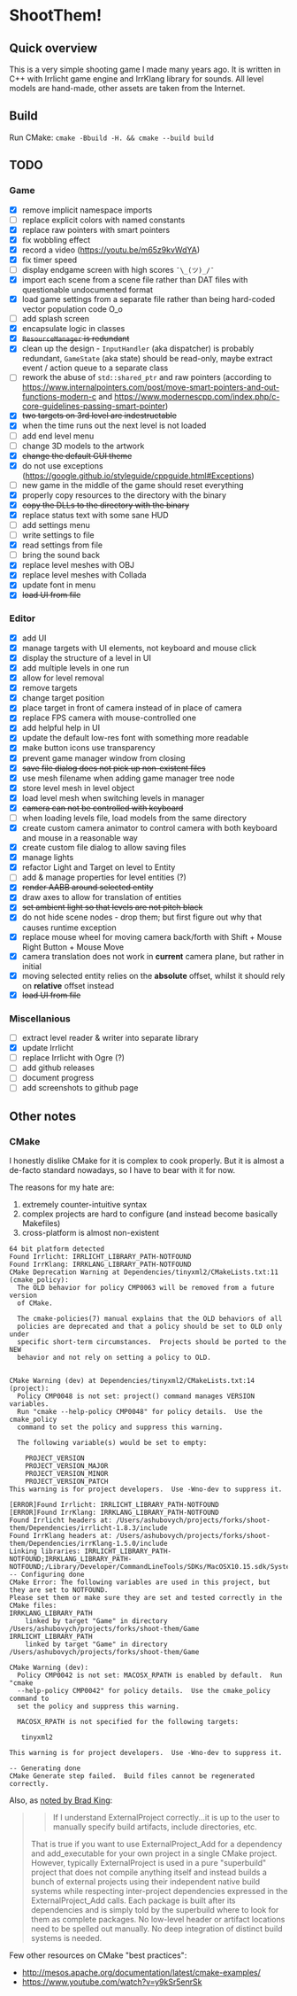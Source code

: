 ﻿# ShootThem!

## Quick overview

This is a very simple shooting game I made many years ago. It is written in C++ with Irrlicht game engine and IrrKlang library for sounds. All level models are hand-made, other assets are taken from the Internet.

## Build

Run CMake: `cmake -Bbuild -H. && cmake --build build`

## TODO

### Game

- [x] remove implicit namespace imports
- [ ] replace explicit colors with named constants
- [x] replace raw pointers with smart pointers
- [x] fix wobbling effect
- [x] record a video (https://youtu.be/m65z9kvWdYA)
- [x] fix timer speed
- [ ] display endgame screen with high scores `¯\_(ツ)_/¯`
- [x] import each scene from a scene file rather than DAT files with questionable undocumented format
- [x] load game settings from a separate file rather than being hard-coded vector population code O_o
- [ ] add splash screen
- [x] encapsulate logic in classes
- [x] ~~`ResourceManager` is redundant~~
- [x] clean up the design - `InputHandler` (aka dispatcher) is probably redundant, `GameState` (aka state) should be read-only, maybe extract event / action queue to a separate class
- [ ] rework the abuse of `std::shared_ptr` and raw pointers (according to https://www.internalpointers.com/post/move-smart-pointers-and-out-functions-modern-c and https://www.modernescpp.com/index.php/c-core-guidelines-passing-smart-pointer)
- [x] ~~two targets on 3rd level are indestructable~~
- [x] when the time runs out the next level is not loaded
- [ ] add end level menu
- [ ] change 3D models to the artwork
- [x] ~~change the default GUI theme~~
- [x] do not use exceptions (https://google.github.io/styleguide/cppguide.html#Exceptions)
- [ ] new game in the middle of the game should reset everything
- [x] properly copy resources to the directory with the binary
- [x] ~~copy the DLLs to the directory with the binary~~
- [x] replace status text with some sane HUD
- [ ] add settings menu
- [ ] write settings to file
- [x] read settings from file
- [ ] bring the sound back
- [x] replace level meshes with OBJ
- [x] replace level meshes with Collada
- [x] update font in menu
- [x] ~~load UI from file~~

### Editor

- [x] add UI
- [x] manage targets with UI elements, not keyboard and mouse click
- [x] display the structure of a level in UI
- [x] add multiple levels in one run
- [x] allow for level removal
- [x] remove targets
- [x] change target position
- [x] place target in front of camera instead of in place of camera
- [x] replace FPS camera with mouse-controlled one
- [x] add helpful help in UI
- [x] update the default low-res font with something more readable
- [x] make button icons use transparency
- [x] prevent game manager window from closing
- [x] ~~save file dialog does not pick up non-existent files~~
- [x] use mesh filename when adding game manager tree node
- [x] store level mesh in level object
- [x] load level mesh when switching levels in manager
- [x] ~~camera can not be controlled with keyboard~~
- [ ] when loading levels file, load models from the same directory
- [x] create custom camera animator to control camera with both keyboard and mouse in a reasonable way
- [x] create custom file dialog to allow saving files
- [x] manage lights
- [x] refactor Light and Target on level to Entity
- [ ] add & manage properties for level entities (?)
- [x] ~~render AABB around selected entity~~
- [x] draw axes to allow for translation of entities
- [x] ~~set ambient light so that levels are not pitch black~~
- [x] do not hide scene nodes - drop them; but first figure out why that causes runtime exception
- [x] replace mouse wheel for moving camera back/forth with Shift + Mouse Right Button + Mouse Move
- [x] camera translation does not work in **current** camera plane, but rather in initial
- [x] moving selected entity relies on the **absolute** offset, whilst it should rely on **relative** offset instead
- [x] ~~load UI from file~~

### Miscellanious

- [ ] extract level reader & writer into separate library
- [x] update Irrlicht
- [ ] replace Irrlicht with Ogre (?)
- [ ] add github releases
- [ ] document progress
- [ ] add screenshots to github page

## Other notes

### CMake

I honestly dislike CMake for it is complex to cook properly. But it is almost a de-facto standard nowadays, so I have to bear with it for now.

The reasons for my hate are:

1. extremely counter-intuitive syntax
2. complex projects are hard to configure (and instead become basically Makefiles)
3. cross-platform is almost non-existent

```
64 bit platform detected
Found Irrlicht: IRRLICHT_LIBRARY_PATH-NOTFOUND
Found IrrKlang: IRRKLANG_LIBRARY_PATH-NOTFOUND
CMake Deprecation Warning at Dependencies/tinyxml2/CMakeLists.txt:11 (cmake_policy):
  The OLD behavior for policy CMP0063 will be removed from a future version
  of CMake.

  The cmake-policies(7) manual explains that the OLD behaviors of all
  policies are deprecated and that a policy should be set to OLD only under
  specific short-term circumstances.  Projects should be ported to the NEW
  behavior and not rely on setting a policy to OLD.


CMake Warning (dev) at Dependencies/tinyxml2/CMakeLists.txt:14 (project):
  Policy CMP0048 is not set: project() command manages VERSION variables.
  Run "cmake --help-policy CMP0048" for policy details.  Use the cmake_policy
  command to set the policy and suppress this warning.

  The following variable(s) would be set to empty:

    PROJECT_VERSION
    PROJECT_VERSION_MAJOR
    PROJECT_VERSION_MINOR
    PROJECT_VERSION_PATCH
This warning is for project developers.  Use -Wno-dev to suppress it.

[ERROR]Found Irrlicht: IRRLICHT_LIBRARY_PATH-NOTFOUND
[ERROR]Found IrrKlang: IRRKLANG_LIBRARY_PATH-NOTFOUND
Found Irrlicht headers at: /Users/ashubovych/projects/forks/shoot-them/Dependencies/irrlicht-1.8.3/include
Found IrrKlang headers at: /Users/ashubovych/projects/forks/shoot-them/Dependencies/irrKlang-1.5.0/include
Linking libraries: IRRLICHT_LIBRARY_PATH-NOTFOUND;IRRKLANG_LIBRARY_PATH-NOTFOUND;/Library/Developer/CommandLineTools/SDKs/MacOSX10.15.sdk/System/Library/Frameworks/IOKit.framework;/Library/Developer/CommandLineTools/SDKs/MacOSX10.15.sdk/System/Library/Frameworks/CoreVideo.framework;/Library/Developer/CommandLineTools/SDKs/MacOSX10.15.sdk/System/Library/Frameworks/Cocoa.framework;tinyxml2
-- Configuring done
CMake Error: The following variables are used in this project, but they are set to NOTFOUND.
Please set them or make sure they are set and tested correctly in the CMake files:
IRRKLANG_LIBRARY_PATH
    linked by target "Game" in directory /Users/ashubovych/projects/forks/shoot-them/Game
IRRLICHT_LIBRARY_PATH
    linked by target "Game" in directory /Users/ashubovych/projects/forks/shoot-them/Game

CMake Warning (dev):
  Policy CMP0042 is not set: MACOSX_RPATH is enabled by default.  Run "cmake
  --help-policy CMP0042" for policy details.  Use the cmake_policy command to
  set the policy and suppress this warning.

  MACOSX_RPATH is not specified for the following targets:

   tinyxml2

This warning is for project developers.  Use -Wno-dev to suppress it.

-- Generating done
CMake Generate step failed.  Build files cannot be regenerated correctly.
```

Also, as [noted by Brad King](https://gitlab.kitware.com/cmake/cmake/-/issues/19348#note_581803):

> > If I understand ExternalProject correctly...it is up to the user to manually specify build artifacts, include directories, etc.
>
> That is true if you want to use ExternalProject_Add for a dependency and add_executable for your own project in a single CMake project.
> However, typically ExternalProject is used in a pure "superbuild" project that does not compile anything itself and instead builds a bunch of
> external projects using their independent native build systems while respecting inter-project dependencies expressed in the ExternalProject_Add calls.
> Each package is built after its dependencies and is simply told by the superbuild where to look for them as complete packages.
> No low-level header or artifact locations need to be spelled out manually.  No deep integration of distinct build systems is needed.

Few other resources on CMake "best practices":

* http://mesos.apache.org/documentation/latest/cmake-examples/
* https://www.youtube.com/watch?v=y9kSr5enrSk
